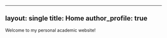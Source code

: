 

---
layout: single
title: Home
author_profile: true
---


Welcome to my personal academic website!
